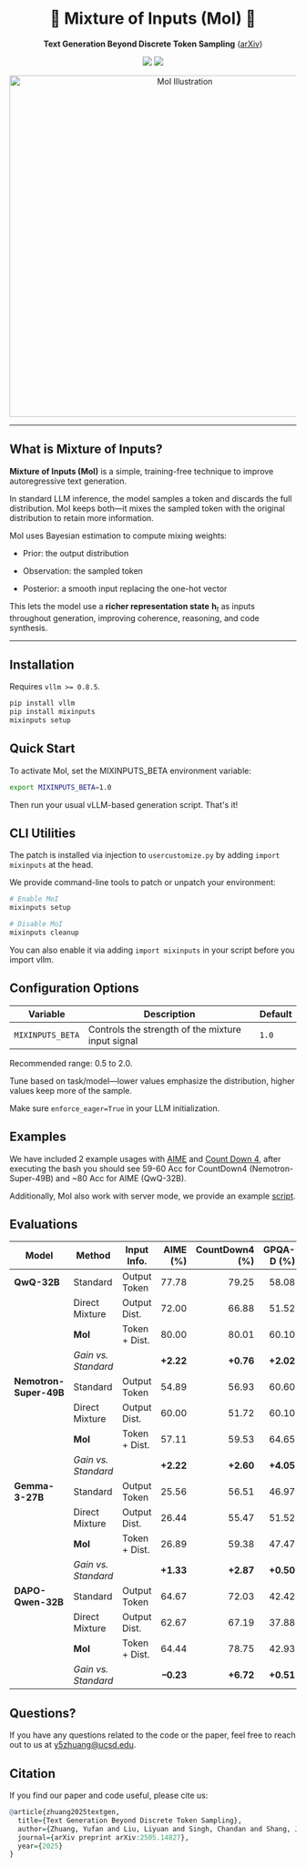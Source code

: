 <h1 align="center">🎨 Mixture of Inputs (MoI) 🎨</h1>
<p align="center"><b>Text Generation Beyond Discrete Token Sampling</b>  
(<a href="https://arxiv.org/abs/2505.14827">arXiv</a>)</p>

<p align="center">
  <img src="https://img.shields.io/badge/license-Apache%202.0-blue.svg">
  <img src="https://img.shields.io/badge/python-3.9+-blue">
</p>

<p align="center">
  <img src="assets/MoI.svg" alt="MoI Illustration" width="600">
</p>

---

## What is Mixture of Inputs?

**Mixture of Inputs (MoI)** is a simple, training-free technique to improve autoregressive text generation.

In standard LLM inference, the model samples a token and discards the full distribution. MoI keeps both—it mixes the sampled token with the original distribution to retain more information.

MoI uses Bayesian estimation to compute mixing weights:

- Prior: the output distribution

- Observation: the sampled token

- Posterior: a smooth input replacing the one-hot vector

This lets the model use a **richer representation state** $\boldsymbol{h}_t$ as inputs throughout generation, improving coherence, reasoning, and code synthesis.

---

## Installation

Requires `vllm >= 0.8.5`.

```bash
pip install vllm
pip install mixinputs
mixinputs setup
```

## Quick Start
To activate MoI, set the MIXINPUTS_BETA environment variable:

```bash
export MIXINPUTS_BETA=1.0
```
Then run your usual vLLM-based generation script. That's it!

## CLI Utilities

The patch is installed via injection to `usercustomize.py` by adding `import mixinputs` at the head.

We provide command-line tools to patch or unpatch your environment:

```bash
# Enable MoI
mixinputs setup

# Disable MoI
mixinputs cleanup
```

You can also enable it via adding `import mixinputs` in your script before you import vllm.

## Configuration Options

| Variable         | Description                                       | Default |
| ---------------- | ------------------------------------------------- | ------- |
| `MIXINPUTS_BETA` | Controls the strength of the mixture input signal | `1.0`   |

Recommended range: 0.5 to 2.0.

Tune based on task/model—lower values emphasize the distribution, higher values keep more of the sample.

Make sure `enforce_eager=True` in your LLM initialization.

## Examples 

We have included 2 example usages with [AIME](/example/aime.sh) and [Count Down 4](/example/countdown.sh), after executing the bash you should see 59-60 Acc for CountDown4 (Nemotron-Super-49B) and ~80 Acc for AIME (QwQ-32B).

Additionally, MoI also work with server mode, we provide an example [script](/example/serve.sh).

## Evaluations

| Model                   | Method               | Input Info.     | AIME (%) | CountDown4 (%) | GPQA-D (%) | LiveCodeBench (pass@1) | Avg (%) |
| ----------------------- | -------------------- | --------------- | -------: | -------------: | ---------: | ----------------------: | -------: |
| **QwQ-32B**             | Standard             | Output Token    |    77.78 |          79.25 |      58.08 |                  76.32  |    72.86 |
|                         | Direct Mixture       | Output Dist.    |    72.00 |          66.88 |      51.52 |                  53.42  |    60.96 |
|                         | **MoI**              | Token + Dist.   |    80.00 |          80.01 |      60.10 |                  76.51  |    74.15 |
|                         | *Gain vs. Standard*  |                 | **+2.22**|       **+0.76**| **+2.02**  |            **+0.19**    | **+1.29**|
| **Nemotron-Super-49B**  | Standard             | Output Token    |    54.89 |          56.93 |      60.60 |                  39.92  |    53.09 |
|                         | Direct Mixture       | Output Dist.    |    60.00 |          51.72 |      60.10 |                  16.04  |    46.97 |
|                         | **MoI**              | Token + Dist.   |    57.11 |          59.53 |      64.65 |                  40.50  |    55.45 |
|                         | *Gain vs. Standard*  |                 | **+2.22**|       **+2.60**| **+4.05**  |            **+0.58**    | **+2.36**|
| **Gemma-3-27B**         | Standard             | Output Token    |    25.56 |          56.51 |      46.97 |                  31.31  |    40.09 |
|                         | Direct Mixture       | Output Dist.    |    26.44 |          55.47 |      51.52 |                  31.99  |    41.36 |
|                         | **MoI**              | Token + Dist.   |    26.89 |          59.38 |      47.47 |                  32.87  |    41.65 |
|                         | *Gain vs. Standard*  |                 | **+1.33**|       **+2.87**| **+0.50**  |            **+1.56**    | **+1.56**|
| **DAPO-Qwen-32B**       | Standard             | Output Token    |    64.67 |          72.03 |      42.42 |                  54.01  |    58.28 |
|                         | Direct Mixture       | Output Dist.    |    62.67 |          67.19 |      37.88 |                  23.87  |    47.90 |
|                         | **MoI**              | Token + Dist.   |    64.44 |          78.75 |      42.93 |                  55.18  |    60.33 |
|                         | *Gain vs. Standard*  |                 | **–0.23**|       **+6.72**| **+0.51**  |            **+1.17**    | **+2.05**|


## Questions?

If you have any questions related to the code or the paper, feel free to reach out to us at y5zhuang@ucsd.edu.

## Citation

If you find our paper and code useful, please cite us:
```r
@article{zhuang2025textgen,
  title={Text Generation Beyond Discrete Token Sampling},
  author={Zhuang, Yufan and Liu, Liyuan and Singh, Chandan and Shang, Jingbo and Gao, Jianfeng},
  journal={arXiv preprint arXiv:2505.14827},
  year={2025}
}
```
